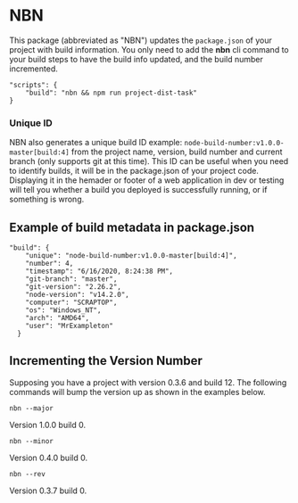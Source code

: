 # NBN
This package (abbreviated as "NBN") updates the `package.json` of your project with build information. 
You only need to add the **nbn** cli command to your build steps to have the build info updated,
and the build number incremented. 

    "scripts": {
        "build": "nbn && npm run project-dist-task"
    }

### Unique ID
NBN also generates a unique build ID example: `node-build-number:v1.0.0-master[build:4]`
from the project name, version, build number and current branch (only supports git at this time).
This ID can be useful when you need to identify builds, it will be in the package.json of your project code. 
Displaying it in the hemader or footer of a web application in dev or testing will tell you whether a build 
you deployed is successfully running, or if something is wrong.

## Example of build metadata in package.json

    "build": {
        "unique": "node-build-number:v1.0.0-master[build:4]",
        "number": 4,
        "timestamp": "6/16/2020, 8:24:38 PM",
        "git-branch": "master",
        "git-version": "2.26.2",
        "node-version": "v14.2.0",
        "computer": "SCRAPTOP",
        "os": "Windows_NT",
        "arch": "AMD64",
        "user": "MrExampleton"
      }
      
## Incrementing the Version Number

Supposing you have a project with version 0.3.6 and build 12. The following commands will bump the version up 
as shown in the examples below.

    nbn --major
    
Version 1.0.0 build 0.
    
    nbn --minor
    
Version 0.4.0 build 0.

    nbn --rev
    
Version 0.3.7 build 0.